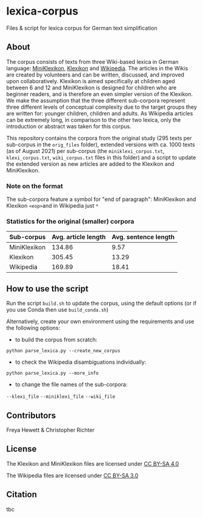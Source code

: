 # lexica-corpus
Files &amp; script for lexica corpus for German text simplification

## About

The corpus consists of texts from three Wiki-based lexica in German language: [MiniKlexikon](https://miniklexikon.zum.de/wiki/Hauptseite), [Klexikon](https://klexikon.zum.de/) and [Wikipedia](https://de.wikipedia.org/wiki/Wikipedia:Hauptseite). 
The articles in the Wikis are created by volunteers and can be written, discussed, and improved upon collaboratively. 
Klexikon is aimed specifically at children aged between 6 and 12 and MiniKlexikon is designed for children who are beginner readers, and is therefore an even simpler version of the Klexikon. We make the assumption that the three different sub-corpora represent three different levels of conceptual complexity due to the target groups they are written for: younger children, children and adults. As Wikipedia articles can be extremely long, in comparison to the other two lexica, only the introduction or abstract was taken for this corpus.

This repository contains the corpora from the original study (295 texts per sub-corpus in the `orig_files` folder), extended versions with ca. 1000 texts (as of August 2021) per sub-corpus (the `miniklexi_corpus.txt`, `klexi_corpus.txt`, `wiki_corpus.txt` files in this folder) and a script to update the extended version as new articles are added to the Klexikon and MiniKlexikon.

### Note on the format

The sub-corpora feature a symbol for "end of paragraph": MiniKlexikon and Klexikon `<eop>`and in Wikipedia just `*`

### Statistics for the original (smaller) corpora

Sub-corpus | Avg. article length | Avg. sentence length
---------- | ------------------- | --------------------
MiniKlexikon | 134.86 | 9.57
Klexikon | 305.45 | 13.29
Wikipedia | 169.89 | 18.41

## How to use the script

Run the script `build.sh` to update the corpus, using the default options (or if you use Conda then use `build_conda.sh`)

Alternatively, create your own environment using the requirements and use the following options:

- to build the corpus from scratch:

`python parse_lexica.py --create_new_corpus`

- to check the Wikipedia disambiguations individually:

`python parse_lexica.py --more_info`

- to change the file names of the sub-corpora:

`--klexi_file`
`--miniklexi_file`
`--wiki_file`

## Contributors

Freya Hewett & Christopher Richter

## License

The Klexikon and MiniKlexikon files are licensed under [CC BY-SA 4.0](https://creativecommons.org/licenses/by-sa/4.0/)

The Wikipedia files are licensed under [CC BY-SA 3.0](https://creativecommons.org/licenses/by-sa/3.0/)

## Citation

tbc
